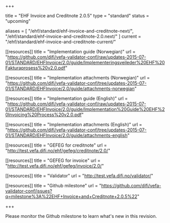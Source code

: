 +++

title = "EHF Invoice and Creditnote 2.0.5"
type = "standard"
status = "upcoming"

aliases = [ "/ehf/standard/ehf-invoice-and-creditnote-next/", "/ehf/standard/ehf-invoice-and-creditnote-2.0.next/" ]
current = "/ehf/standard/ehf-invoice-and-creditnote-current/"

[[resources]]
title = "Implementation guide (Norwegian)"
url = "https://github.com/difi/vefa-validator-conf/raw/updates-2015-07-01/STANDARD/EHFInvoice/2.0/guide/Implementeringsveileder%20EHF%20Fakturaprosess%20v2.0.pdf"

[[resources]]
title = "Implementation attachments (Norwegian)"
url = "https://github.com/difi/vefa-validator-conf/tree/updates-2015-07-01/STANDARD/EHFInvoice/2.0/guide/attachments-norwegian"

[[resources]]
title = "Implementation guide (English)"
url = "https://github.com/difi/vefa-validator-conf/raw/updates-2015-07-01/STANDARD/EHFInvoice/2.0/guide/Implementation%20Guide%20EHF%20Invoicing%20Process%20v2.0.pdf"

[[resources]]
title = "Implementation attachments (English)"
url = "https://github.com/difi/vefa-validator-conf/tree/updates-2015-07-01/STANDARD/EHFInvoice/2.0/guide/attachments-english"

[[resources]]
title = "GEFEG for creditnote"
url = "http://test.vefa.difi.no/ehf/gefeg/creditnote/2.0/"

[[resources]]
title = "GEFEG for invoice"
url = "http://test.vefa.difi.no/ehf/gefeg/invoice/2.0/"

[[resources]]
title = "Validator"
url = "http://test.vefa.difi.no/validator/"

[[resources]]
title = "Github milestone"
url = "https://github.com/difi/vefa-validator-conf/issues?q=milestone%3A%22EHF+Invoice+and+Creditnote+2.0.5%22"

+++

Please monitor the Github milestone to learn what's new in this revision.
